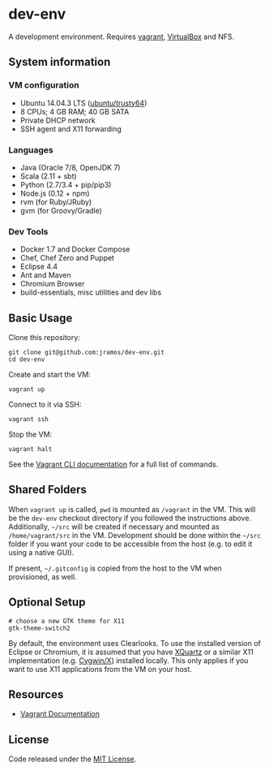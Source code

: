 # dev-env

A development environment. Requires [vagrant](http://www.vagrantup.com/downloads.html), [VirtualBox](https://www.virtualbox.org/wiki/Downloads) and NFS.

## System information

### VM configuration

  * Ubuntu 14.04.3 LTS ([ubuntu/trusty64](https://atlas.hashicorp.com/ubuntu/boxes/trusty64))
  * 8 CPUs; 4 GB RAM; 40 GB SATA
  * Private DHCP network
  * SSH agent and X11 forwarding

### Languages

  * Java (Oracle 7/8, OpenJDK 7)
  * Scala (2.11 + sbt)
  * Python (2.7/3.4 + pip/pip3)
  * Node.js (0.12 + npm)
  * rvm (for Ruby/JRuby)
  * gvm (for Groovy/Gradle)

### Dev Tools

  * Docker 1.7 and Docker Compose
  * Chef, Chef Zero and Puppet
  * Eclipse 4.4
  * Ant and Maven
  * Chromium Browser
  * build-essentials, misc utilities and dev libs

## Basic Usage

Clone this repository:

    git clone git@github.com:jramos/dev-env.git
    cd dev-env

Create and start the VM:

    vagrant up

Connect to it via SSH:

    vagrant ssh

Stop the VM:

    vagrant halt

See the [Vagrant CLI documentation](https://docs.vagrantup.com/v2/cli/index.html) for a full list of commands.

## Shared Folders

When `vagrant up` is called, `pwd` is mounted as `/vagrant` in the VM. This will be the `dev-env` checkout directory if you followed the instructions above. Additionally, `~/src` will be created if necessary and mounted as `/home/vagrant/src` in the VM. Development should be done within the `~/src` folder if you want your code to be accessible from the host (e.g. to edit it using a native GUI).

If present, `~/.gitconfig` is copied from the host to the VM when provisioned, as well.

## Optional Setup

    # choose a new GTK theme for X11
    gtk-theme-switch2

By default, the environment uses Clearlooks. To use the installed version of Eclipse or Chromium, it is assumed that you have [XQuartz](http://xquartz.macosforge.org/landing/) or a similar X11 implementation (e.g. [Cygwin/X](http://en.wikipedia.org/wiki/Cygwin/X)) installed locally. This only applies if you want to use X11 applications from the VM on your host.

## Resources

  * [Vagrant Documentation](https://docs.vagrantup.com/v2/)

## License

Code released under the [MIT License](LICENSE).
